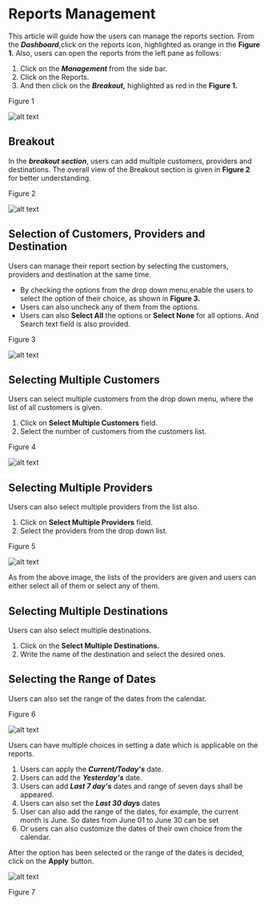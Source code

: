 # Reports Management

This article will guide how the users can manage the reports section. 
From the **_Dashboard_**,click on the reports icon, highlighted as orange in the **Figure 1.** Also, users can open the reports from the left pane as follows:

1.	Click on the **_Management_** from the side bar.
2.	Click on the Reports.
3.	And then click on the **_Breakout,_** highlighted as red in the **Figure 1.**
 
Figure 1

![alt text][dashboard]

## Breakout

In the **_breakout section_**, users can add multiple customers, providers and destinations. The overall view of the Breakout section is given in **Figure 2** for better understanding. 
 
Figure 2

![alt text][breakout]

## Selection of Customers, Providers and Destination 

Users can manage their report section by selecting the customers, providers and destination at the same time.

* By checking the options from the drop down menu,enable the users to select the option of their choice, as shown in **Figure 3.**
* Users can also uncheck any of them from the options. 
* Users can also **Select All** the options or **Select None** for all options. And Search text field is also provided. 
 
Figure 3

![alt text][selection]

## Selecting Multiple Customers

Users can select multiple customers from the drop down menu, where the list of all customers is given.

1.	Click on **Select Multiple Customers** field.
2.	Select the number of customers from the customers list.
 
Figure 4

![alt text][multiple-customers]

## Selecting Multiple Providers

Users can also select multiple providers from the list also.

1.	Click on **Select Multiple Providers** field.
2.	Select the providers from the drop down list.
 
Figure 5

![alt text][multiple-providers]

As from the above image, the lists of the providers are given and users can either select all of them or select any of them.

## Selecting Multiple Destinations

Users can also select multiple destinations.

1.	Click on the **Select Multiple Destinations.**
2.	Write the name of the destination and select the desired ones.

## Selecting the Range of Dates

Users can also set the range of the dates from the calendar. 
 
Figure 6

![alt text][dates]

Users can have multiple choices in setting a date which is applicable on the reports.

1. Users can apply the **_Current/Today's_** date.
2. Users can add the **_Yesterday's_** date.
3. Users can add **_Last 7 day's_** dates and range of seven days shall be appeared.
4. Users can also set the **_Last 30 days_** dates
5. User can also add the range of the dates, for example, the current month is June. So dates from June 01 to June 30 can be set
6. Or users can also customize the dates of their own choice from the calendar.

After the option has been selected or the range of the dates is decided, click on the **Apply** button.
 
![alt text][dates]

Figure 7


[dashboard]: https://raw.githubusercontent.com/digipigeon/connexcs-user-docs/master/img/dashboard.png "Dashboard"
[breakout]: https://raw.githubusercontent.com/digipigeon/connexcs-user-docs/master/img/breakout.png "Breakout"
[multiple-customers]: https://raw.githubusercontent.com/digipigeon/connexcs-user-docs/master/img/multiple.png "Multiple Customers"
[multiple-providers]: https://raw.githubusercontent.com/digipigeon/connexcs-user-docs/master/img/multiple2.png "Multiple Providers"
[selection]: https://raw.githubusercontent.com/digipigeon/connexcs-user-docs/master/img/selection.png "Selection"
[dates]: https://raw.githubusercontent.com/digipigeon/connexcs-user-docs/master/img/dates.png "Dates"

